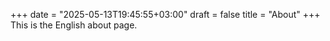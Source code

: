 +++
date = "2025-05-13T19:45:55+03:00"
draft = false
title = "About"
+++
This is the English about page.